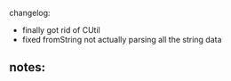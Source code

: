 changelog:

- finally got rid of CUtil
- fixed fromString not actually parsing all the string data


notes:
- 